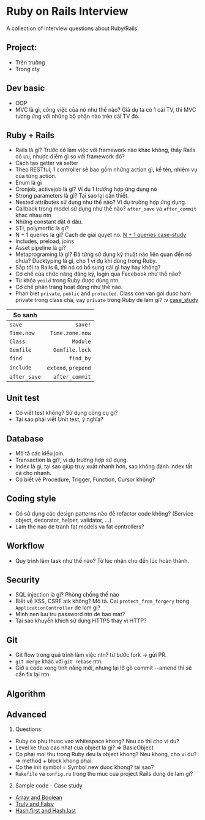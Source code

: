 # Ruby on Rails Interview

A collection of interview questions about Ruby/Rails.

## Project:
+ Trên trường
+ Trong cty

## Dev basic
+ OOP
+ MVC là gì, công việc của nó như thế nào?
Giả dụ ta có 1 cái TV, thì MVC tương ứng với những bộ phận nào trên cái TV đó.

## Ruby + Rails
+ Rails là gì? Trước có làm việc với framework nào khác không, thấy Rails có ưu, nhược điểm gì so với framework đó?
+ Cách tạo getter và setter
+ Theo RESTful, 1 controller sẽ bao gồm những action gì, kể tên, nhiệm vụ của từng action.
+ Enum là gì
+ Cronjob, activejob là gì? Ví dụ 1 trường hợp ứng dụng nó
+ Strong parameters là gì? Tại sao lại cần thiết.
+ Nested attributes sử dụng như thế nào? Ví dụ trường hợp ứng dụng.
+ Callback trong model sử dụng như thế nào? `after_save` va `after_commit` khac nhau ntn
+ Những constant đặt ở đâu.
+ STI, polymorfic là gì?
+ N + 1 queries la gi? Cach de giai quyet no. [N + 1 queries case-study](https://snippets.cacher.io/snippet/fb6813829f4450481dcd)
+ Includes, preload, joins
+ Asset pipeline là gì?
+ Metaprograming là gì? Đã từng sử dụng kỹ thuật nào liên quan đến nó chưa? Ducktyping là gì, cho 1 ví dụ khi dùng trong Ruby.
+ Sắp tới ra Rails 6, thì nó có bổ sung cái gì hay hay không?
+ Cơ chế của chức năng đăng ký, login qua Facebook như thế nào?
+ Từ khóa `yeild` trong Ruby được dùng ntn
+ Cơ chế phân trang hoạt động như thế nào.
+ Phan biet `private`, `public` and `protected`. Class con van goi duoc ham private trong class cha, vay `private` trong Ruby de lam gi? :v [case_study](https://snippets.cacher.io/snippet/fe39ac92580f09e0b0bd)

|  So sanh |   |
|---|--:|
|  `save` | `save!`  |
| `Time.now`  | `Time.zone.now`  |
| `Class`  | `Module`  |
| `Gemfile` | `Gemfile.lock` |
| `find` | `find_by` |
| `include` | `extend`, `prepend`|
|`after_save`|  `after_commit` |

## Unit test
+ Có viết test không? Sử dụng công cụ gì?
+ Tại sao phải viết Unit test, ý nghĩa?

## Database
+ Mô tả các kiểu join.
+ Transaction là gì?, ví dụ trường hợp sử dụng.
+ Index là gì, tại sao giúp truy xuất nhanh hơn, sao không đánh index tất cả cho nhanh.
+ Có biết về Procedure, Trigger, Function, Cursor không?

## Coding style
+ Có sử dụng các design patterns nào để refactor code không? (Service object, decorator, helper, validator, ...)
+ Lam the nao de tranh fat models va fat controllers?

## Workflow
+ Quy trình làm task như thế nào? Từ lúc nhận cho đến lúc hoàn thành.

## Security
+ SQL injection là gì? Phòng chống thế nào
+ Biết về XSS, CSRF atk không? Mô tả. Cai `protect_from_forgery` trong `ApplicationController` de lam gi?
+ Minh nen luu tru password ntn de bao mat?
+ Tại sao khuyến khích sử dụng HTTPS thay vì HTTP?

## Git
- Git flow trong quá trình làm việc ntn? từ bước fork -> gửi PR.
- `git merge` khác với `git rebase` ntn.
- Giờ a code xong tính năng mới, nhưng lại lỡ gõ commit --amend thì sẽ cần fix lại ntn

## Algorithm

## Advanced
1. Questions:
* Ruby co phu thuoc vao whitespace khong? Neu co thi cho vi du?
* Level ke thua cao nhat cua object la gi? => BasicObject
* Co phai moi thu trong Ruby deu la object khong? Neu khong, cho vi du? => method + block khong phai.
* Co the init symbol = Symbol.new duoc khong? tai sao?
* `Rakefile` va `config.ru` trong thu muc cua project Rails dung de lam gi?


2. Sample code - Case study
* [Array and Boolean](https://snippets.cacher.io/snippet/f3a5c617b3d4d6758469)
* [Truly and Falsy](https://snippets.cacher.io/snippet/b99bdbad2bdbef77e66b)
* [Hash.first and Hash.last](https://snippets.cacher.io/snippet/bf8b896d686b5892218c)
